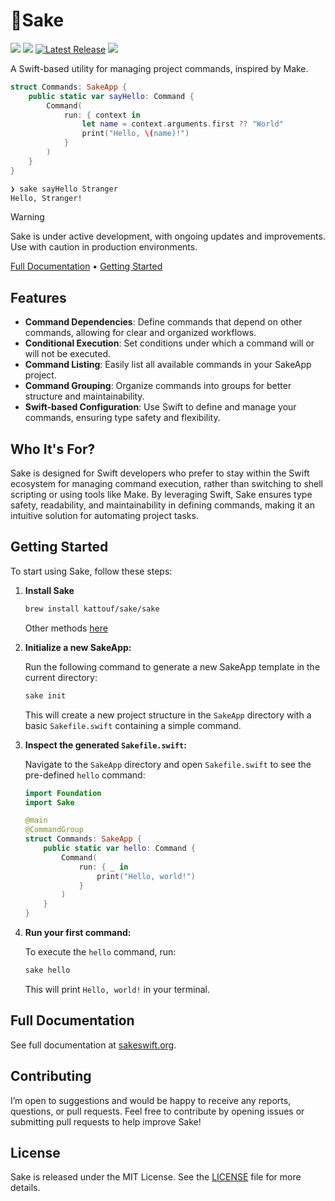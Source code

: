 # 🍶Sake

[![](https://img.shields.io/endpoint?url=https%3A%2F%2Fswiftpackageindex.com%2Fapi%2Fpackages%2Fkattouf%2FSake%2Fbadge%3Ftype%3Dplatforms)](https://swiftpackageindex.com/kattouf/Sake)
[![](https://img.shields.io/endpoint?url=https%3A%2F%2Fswiftpackageindex.com%2Fapi%2Fpackages%2Fkattouf%2FSake%2Fbadge%3Ftype%3Dswift-versions)](https://swiftpackageindex.com/kattouf/Sake)
[![Latest Release](https://img.shields.io/github/release/kattouf/Sake.svg)](https://github.com/kattouf/Sake/releases/latest)
![](https://github.com/kattouf/Sake/actions/workflows/checks.yml/badge.svg?branch=main)

A Swift-based utility for managing project commands, inspired by Make.

``` swift
struct Commands: SakeApp {
    public static var sayHello: Command {
        Command(
            run: { context in
                let name = context.arguments.first ?? "World"
                print("Hello, \(name)!")
            }
        )
    }
}
```

``` sh
❯ sake sayHello Stranger
Hello, Stranger!
```


> [!WARNING]
> Sake is under active development, with ongoing updates and improvements. Use with caution in production environments.

[Full Documentation](https://sakeswift.org) • [Getting Started](#getting-started)

## Features

- **Command Dependencies**: Define commands that depend on other commands, allowing for clear and organized workflows.
- **Conditional Execution**: Set conditions under which a command will or will not be executed.
- **Command Listing**: Easily list all available commands in your SakeApp project.
- **Command Grouping**: Organize commands into groups for better structure and maintainability.
- **Swift-based Configuration**: Use Swift to define and manage your commands, ensuring type safety and flexibility.

## Who It's For?

Sake is designed for Swift developers who prefer to stay within the Swift ecosystem for managing command execution, rather than switching to shell scripting or using tools like Make. By leveraging Swift, Sake ensures type safety, readability, and maintainability in defining commands, making it an intuitive solution for automating project tasks.

## Getting Started

To start using Sake, follow these steps:

1. **Install Sake**
   ```bash
   brew install kattouf/sake/sake
   ```
   Other methods [here](https://sakeswift.org/installation.html)

2. **Initialize a new SakeApp:**

   Run the following command to generate a new SakeApp template in the current directory:

   ```bash
   sake init
   ```

   This will create a new project structure in the `SakeApp` directory with a basic `Sakefile.swift` containing a simple command.

3. **Inspect the generated `Sakefile.swift`:**

   Navigate to the `SakeApp` directory and open `Sakefile.swift` to see the pre-defined `hello` command:

   ```swift
   import Foundation
   import Sake

   @main
   @CommandGroup
   struct Commands: SakeApp {
       public static var hello: Command {
           Command(
               run: { _ in
                   print("Hello, world!")
               }
           )
       }
   }
   ```

4. **Run your first command:**

   To execute the `hello` command, run:

   ```bash
   sake hello
   ```

   This will print `Hello, world!` in your terminal.

## Full Documentation

See full documentation at [sakeswift.org](https://sakeswift.org/).

## Contributing

I’m open to suggestions and would be happy to receive any reports, questions, or pull requests. Feel free to contribute by opening issues or submitting pull requests to help improve Sake!

## License

Sake is released under the MIT License. See the [LICENSE](./LICENSE) file for more details.
